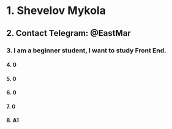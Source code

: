 # 1. Shevelov Mykola
## 2. Contact Telegram: @EastMar
### 3. I am a beginner student, I want to study Front End.
#### 4. 0
#### 5. 0
#### 6.  0
#### 7. 0
#### 8. A1 
